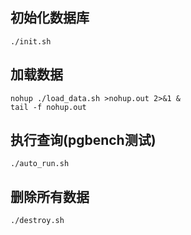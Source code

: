 
## 初始化数据库
```
./init.sh
```
## 加载数据
```
nohup ./load_data.sh >nohup.out 2>&1 &
tail -f nohup.out
```
## 执行查询(pgbench测试)
```
./auto_run.sh
```
## 删除所有数据
```
./destroy.sh
```
